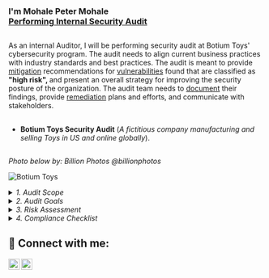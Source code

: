 <h3>I'm Mohale Peter Mohale <br/><a href="https://www.linkedin.com/in/mohalemohale/">Performing Internal Security Audit</a> 
<h2></h2> 
As an internal Auditor, I will be performing security audit at Botium Toys' cybersecurity program. The audit needs to align current business practices with industry standards and best practices. The audit is meant to provide <ins>mitigation</ins> recommendations for <ins> vulnerabilities</ins> found that are classified as <b>"high risk", </b> and present an overall strategy for improving the security posture of the organization. The audit team needs to <ins>document</ins> their findings, provide
<ins>remediation</ins> plans and efforts, and communicate with stakeholders.
 
<h2></h2>

- <b>Botium Toys Security Audit</b> (*A fictitious company manufacturing and selling Toys in US and online globally*).
<h2></h2>

*Photo below by: Billion Photos @billionphotos*

![Botium Toys](https://i.imgur.com/PTtUV8t.jpg) 
<details>
Security Audit Planning at Botium Toys 

<h2></h2>
<b>Audit Scope and Goals.</b>
 
*<summary> 1. Audit Scope </summary>*
  * Current use permissions set in the following systems:
    * Accounting
    * End Point Detection - EPD
    * Firewalls
    * Intrusion Detection System - IDS
    * Security Information and Event Management (SIEM) tool
  * Current implemented controls in the following systems:
    * Accounting
    * End Point Detection - EPD
    * Firewalls
    * Intrusion Detection System - IDS
    * Security Information and Event Management (SIEM) tool
  * Current procedures and controls set for the following systems:
     * Accounting
     * End Point Detection - EPD
     * Firewalls
     * Intrusion Detection System - IDS
     * Security Information and Event Management (SIEM) tool
  * Current implemented controls in the following systems:
  * Ensure current user permissions, controls, procedures and protocols in place align with necessary compliance requirements:
  * Ensure Current technology is accounted for, both hardware andd system access.
<h2></h2>
 
</details>
  
<details>
 
  *<summary> 2. Audit Goals </summary>*
 
It should be noted that the scope is not constant from audit to audit. However, once the scope of the audit is
clearly defined, only items within scope should be audited. In this scenario, the scope is defined as the entire security program at Botium Toys. This means all assets need to be assessed alongside internal processes and procedures.

* Botium Toys internal IT audit will assess the following:
 * Current user permissions set in the following systems: 
    * Accounting, 
    * End Point Detection, 
    * Firewalls, 
    * Intrusion Detection System, 
    * Security Information and Event Management (SIEM) tool.
 * Current implemented controls in the following systems: 
    * Accounting, 
    * End Point Detection, 
    * Firewalls, 
    * Intrusion Detection System, 
    * Security Information and Event Management (SIEM) tool.
  * Current procedures and protocols set for the following systems: 
    * Accounting, 
    * End Point Detection, 
    * Firewalls, 
    * Intrusion Detection System, 
    * Security Information and Event Management (SIEM) tool.
  * Ensure current user permissions, controls, procedures, and protocols in place align with necessary compliance requirements.
  * Ensure current technology is accounted for. Both hardware and system access.

 </details>
 
 <details> 
  
 *<summary> 3. Risk Assessment </summary>*
  * Assets managed by the IT Department include:
    * On-premises equipment for in-office business needs
    * Employee equipment: end-user devices (desktops/laptops, smartphones),
remote workstations, headsets, cables, keyboards, mice, docking stations,
surveillance cameras, etc.
    * Management of systems, software, and services: accounting,
telecommunication, database, security, ecommerce, and inventory
management
    * Internet access
    * Internal network
    * Vendor access management
    * Data center hosting services
    * Data retention and storage
    * Badge readers
    * Legacy system maintenance: end-of-life systems that require human
monitoring
 </details>
 
  <details> 
  
 *<summary> 4. Compliance Checklist </summary>*
# <b>The Federal Energy Regulatory Commission - North American Electric Reliability Corporation (FERC-NERC)</b>

The FERC-NERC regulation applies to organizations that work with electricity or that are involved with the U.S. and North American power grid. Organizations have an obligation to prepare for, mitigate, and report any potential security incident that can negatively affect the power grid. Organizations are legally required to adhere to the Critical Infrastructure Protection Reliability Standards (CIP) defined by the FERC. 
   
## <b>Explanation: </b>
   
A fictitious company like Botium Toys, if operating within the jurisdiction of the United States and involved in the energy sector, could potentially be affected by the regulations and standards enforced by FERC and NERC. However, it's important to note that Botium Toys, as described in the scenario, is a toy development and sales company, which may not directly fall under the scope of FERC and NERC regulations unless they have specific energy-related operations.
FERC's regulations primarily focus on the transmission and wholesale sale of electricity and natural gas, ensuring the reliability, security, and competitiveness of energy markets. If Botium Toys were to engage in activities related to energy generation, transmission, or wholesale trading of electricity or natural gas, they would need to comply with FERC's regulations applicable to those activities.
   
NERC's reliability standards are mandatory for entities involved in the operation, planning, and maintenance of the bulk power system in North America. These standards cover areas such as system planning, operations, critical infrastructure protection, and cybersecurity. If Botium Toys were operating critical infrastructure directly related to the bulk power system or were a participant in the electric utility industry, they would need to comply with NERC's reliability standards applicable to their operations.
However, it's worth noting that the scenario describes Botium Toys as a toy development and sales company, which suggests that their primary focus is not energy-related operations. Therefore, unless the scenario provides additional context about their involvement in the energy sector, it's unlikely that Botium Toys would be directly subject to FERC and NERC regulations.
For the Critical Infrastructure Protection Reliability Standards (CIP) defined by the FERC. Botium Toys does not have a critical asset like Transmission network which its failure could affect a large population. But Botium Toys can align itself with other regulations like NIST CSF.
   
### <b>General Data Protection Regulation (GDPR)</b>

GDPR is a European Union (E.U.) general data regulation that protects the processing of E.U. citizens’ data and their right to privacy in and out of E.U. territory. Additionally, if a breach occurs and a E.U. citizen’s data is compromised, they must be informed within 72 hours of the incident.
   
#### <b>Explanation: </b>

The GDPR establishes a set of rules for how personal data of individuals within the EU should be collected, processed, and stored.
GDPR applies to ALL organizations globally, as long as the org stores or processes personal data of EU citizens or residents.
The requirements of DGPR for EU and outside of EU territory has strict requirements that protect the customer, like informing the customer within 72hours of the incident.
The other consideration is to have some responsible for GDPR implementation or compliance in the company to avoid penalties and fines. GDPR fines can be up to €20 million or 4% of a company's global annual revenue, whichever is higher.
The severity of the violation, whether it was intentional or accidental, and the steps taken to mitigate harm to individuals are all factors that are considered in determining the amount of a fine. The type of data involved, whether it's sensitive or not, and whether it was encrypted or otherwise protected also factor into the calculation.


<b>Payment Card Industry Data Security Standard (PCI DSS)</b>

PCI DSS is an international security standard meant to ensure that organizations storing, accepting, processing, and transmitting credit card information do so in a secure environment. 

<b>Explanation: </b>

From the scenario given, it should be noted that Botium Toys has Growing online presence, attracting customers in the U.S. and abroad, which means the company collect the payment online using shopping carts, whereby the customers may be paying using different payment methods including debit cards, credit cards and paypal to mention a few. The company will therefore have to abide with PCI DSS – Payment Card Industry Data Security Standards because the CDE – Cardholder Device Environment which is the website of the company will have to be designed in a way that complies with the standards set.
   
* Key components of the PCI DSS include:
     * Build and maintain a secure network.
     * Protect cardholder data.
     * Maintain a vulnerability management program.
     * Implement strong access control measures.
     * Regularly monitor and test networks.
     * Maintain an information security policy.

<b>The Health Insurance Portability and Accountability Act (HIPAA)</b>
 
HIPAA is a federal law established in 1996 to protect U.S. patients' health information. This law prohibits patient information from being shared without their consent. Organizations have a legal obligation to inform patients of a breach. 

<b>Explanation: </b>
   
Botium Toys being an U.S. company has a duty to comply with HIPAA in order to protect Health Data related to its employees. The policies of many companies with regard to processing of personal health data provides that: employees are to provide sick leave to support their absence from work due to sickness. Taking this policy into consideration, the company has to processes the sick leaves in a manner that will not reveal the patient data to unauthorized individuals. Moreover If the company has a health department which has an in-house clinic, the nurse or occupational health and safety officer working in that office or clinic will have to preserve the integrity of patient records kept in his her office at all times. 
The other requirement is to comply with electronic protected health information – ePHI
Botium Toys may become HITRUST certified, organizations can demonstrate compliance with HIPAA regulations, as well as other applicable regulations and standards.
   
HITRUST certification involves a rigorous assessment and validation process that evaluates an organization's security controls and risk management practices.
By achieving HITRUST certification, organizations can improve their overall security posture and demonstrate their commitment to protecting sensitive healthcare data.
The penalties that goes with violating HIPAA, HITRST or ePHI is refered to as The HIPAA Breach Notification Rule which requires covered entities to promptly notify individuals, the government, and sometimes the media in the event of a breach of protected health information. Fines due to breach range from as low as $100 to $1,500,000
   
<b>System and Organizations Controls (SOC type 1, SOC type 2)</b>

The SOC1 and SOC2 are a series of reports that focus on an organization's user access policies at different organizational levels. They are used to assess an organization’s financial compliance and levels of risk. They also cover confidentiality, privacy, integrity, availability, security, and overall data safety. Control failures in these areas can lead to fraud.

<b>Explanation: </b>
   
System and Organization Controls (SOC) reports are independent assessments conducted by a certified public accountant (CPA) to evaluate the controls and processes of service organizations. SOC reports provide valuable information to customers and stakeholders about the security, availability, processing integrity, confidentiality, and privacy of the services provided by the organization.
   
SOC Type 1: A SOC Type 1 report evaluates the design and implementation of controls at a specific point in time. It provides an overview of the service organization's control environment and assesses whether the controls are suitably designed to achieve the specified control objectives. SOC Type 1 reports are useful for organizations and their customers to gain confidence in the service provider's control environment.
   
SOC Type 2: A SOC Type 2 report goes beyond the design assessment of controls and evaluates the operating effectiveness of the controls over a specified period of time. It includes a detailed examination of the controls, their implementation, and their effectiveness in achieving the control objectives. 
SOC Type 2 reports provide a higher level of assurance as they demonstrate that the controls have been tested and are operating effectively over a period of time (usually six to 12 months).
   
With regard to Botium Toys, it has been stated from the risk assessment that there is inadequate management of assets, poor control and it is not in compliance with U.S and international standard, therefore for now it would be proper to undertake SOC type one which will entail evaluation the design and implementation of controls for the company. This will be followed by SOC type 2 which will be a detailed examination of the controls, their implementation, and their effectiveness in achieving the control objectives. 
   
By undergoing a SOC examination, Botium Toys can provide transparency and assurance to its customers regarding the security and integrity of its systems and processes. This can help build trust, demonstrate compliance with relevant regulations, and differentiate the company from competitors in the market.

 </details>

<h2> 🤳 Connect with me:</h2>

[<img align="left" alt="JoshMadakor | Twitter" width="22px" src="https://cdn.jsdelivr.net/npm/simple-icons@v3/icons/twitter.svg" />][twitter]
[<img align="left" alt="JoshMadakor | LinkedIn" width="22px" src="https://cdn.jsdelivr.net/npm/simple-icons@v3/icons/linkedin.svg" />][linkedin]


[twitter]: https://twitter.com/Moohale
[linkedin]: https://linkedin.com/in/mohalemohale



